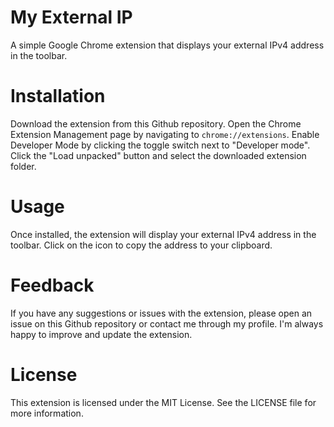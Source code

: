 # My External IP
A simple Google Chrome extension that displays your external IPv4 address in the toolbar.

# Installation
Download the extension from this Github repository.
Open the Chrome Extension Management page by navigating to ```chrome://extensions```.
Enable Developer Mode by clicking the toggle switch next to "Developer mode".
Click the "Load unpacked" button and select the downloaded extension folder.

# Usage
Once installed, the extension will display your external IPv4 address in the toolbar. Click on the icon to copy the address to your clipboard.

# Feedback
If you have any suggestions or issues with the extension, please open an issue on this Github repository or contact me through my profile. I'm always happy to improve and update the extension.

# License
This extension is licensed under the MIT License. See the LICENSE file for more information.
